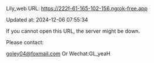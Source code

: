 Lily_web URL: https://222f-61-165-102-156.ngrok-free.app

Updated at: 2024-12-06 07:55:34

If you cannot open this URL, the server might be down.

Please contact: 

goley04@foxmail.com Or Wechat:GL_yeaH